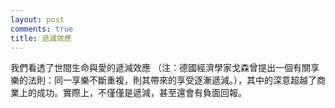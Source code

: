 ```yaml
---
layout: post
comments: true
title: 遞減效應
---
```




我們看透了世間生命與愛的遞減效應 （注：德國經濟學家戈森曾提出一個有關享樂的法則：同一享樂不斷重複，則其帶來的享受逐漸遞減。），其中的深意超越了商業上的成功。實際上，不僅僅是遞減，甚至還會有負面回報。


